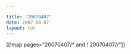 ```yaml
---

title: "20070407"
date: 2007-04-07
layout: rut
---
```


[[!map pages="20070407/* and ! 20070407/*/*"]]
